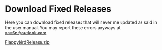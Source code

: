 # Download Fixed Releases

Here you can download fixed releases that will never me updated as said in the user manual.
You may report these errors anyways at: sev6n@outlook.com


[FlappybirdRelease.zip](https://github.com/Sev6n/flappybird-offline/files/9174421/FlappybirdRelease.zip)
